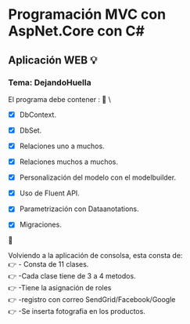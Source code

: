 # Programación MVC con AspNet.Core con C#
## Aplicación WEB :bulb: 
### Tema: DejandoHuella
El programa debe contener : :notebook_with_decorative_cover:  \
-[x] DbContext.   
-[x] DbSet.   
-[x] Relaciones uno a muchos.   
-[x] Relaciones muchos a muchos.   
-[x] Personalización del modelo con el modelbuilder.  
-[x] Uso de Fluent API.   
-[x] Parametrización con Dataanotations.   
-[x] Migraciones.   



:file_folder: 

Volviendo a la aplicación de consolsa, esta consta de: \
:point_right: - Consta de 11 clases. \
:point_right: -Cada clase tiene de 3 a 4 metodos. \
:point_right: -Tiene la asignación de roles \
:point_right: -registro con correo SendGrid/Facebook/Google \
:point_right: -Se inserta fotografia en los productos. 
